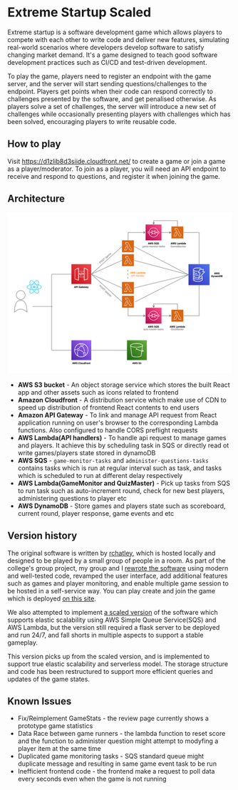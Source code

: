 # Extreme Startup Scaled
Extreme startup is a software development game which allows players to compete with each other to write code and deliver new features, simulating real-world scenarios where developers develop software to satisfy changing market demand. It's a game designed to teach good software development practices such as CI/CD and test-driven development. 

To play the game, players need to register an endpoint with the game server, and the server will start sending questions/challenges to the endpoint. Players get points when their code can respond correctly to challenges presented by the software, and get penalised otherwise. As players solve a set of challenges, the server will introduce a new set of challenges while occasionally presenting players with challenges which has been solved, encouraging players to write reusable code. 

## How to play
Visit https://d1zlib8d3siide.cloudfront.net/ to create a game or join a game as a player/moderator. To join as a player, you will need an API endpoint to receive and respond to questions, and register it when joining the game.

## Architecture
<img src="https://github.com/JonathanFoo0523/extreme_startup_scaled/blob/restructure/extreme_startup_diagram.png" width="750">

* **AWS S3 bucket** - An object storage service which stores the built React app and other assets such as icons related to frontend
* **Amazon Cloudfront** - A distribution service which make use of CDN to speed up distribution of frontend React contents to end users
* **Amazon API Gateway** - To link and manage API request from React application running on user's browser to the corresponding Lambda functions. Also configured to handle CORS preflight requests
* **AWS Lambda(API handlers)** - To handle api request to manage games and players. It achieve this by scheduling task in SQS or directly read ot write games/players state stored in dynamoDB
* **AWS SQS** - `game-monitor-tasks` and `administer-questions-tasks` contains tasks which is run at regular interval such as task, and tasks which is scheduled to run at different delay respectively
* **AWS Lambda(GameMonitor and QuizMaster)** - Pick up tasks from SQS to run task such as auto-increment round, check for new best players, administering questions to player etc
* **AWS DynamoDB** - Store games and players state such as scoreboard, current round, player response, game events and etc


## Version history
The original software is written by [rchatley](https://github.com/rchatley/extreme_startup), which is hosted locally and designed to be played by a small group of people in a room. As part of the college's group project, my group and I [rewrote the software](https://gitlab.doc.ic.ac.uk/g226002123/extreme-restartup) using modern and well-tested code, revamped the user interface, add additional features such as games and player monitoring, and enable multiple game session to be hosted in a self-service way. You can play create and join the game which is deployed [on this site](https://extreme-startup.fly.dev/). 

We also attempted to implement [a scaled version](https://gitlab.doc.ic.ac.uk/g226002123/extreme-restartup-scaled) of the software which supports elastic scalability using AWS Simple Queue Service(SQS) and AWS Lambda, but the version still required a flask server to be deployed and run 24/7, and fall shorts in multiple aspects to support a stable gameplay.

This version picks up from the scaled version, and is implemented to support true elastic scalability and serverless model. The storage structure and code has been restructured to support more efficient queries and updates of the game states.


## Known Issues
* Fix/Reimplement GameStats - the review page currently shows a prototype game statistics
* Data Race between game runners - the lambda function to reset score and the function to administer question might attempt to modyfing a player item at the same time
* Duplicated game monitoring tasks - SQS standard queue might duplicate message and resulting in same game event task to be run
* Inefficient frontend code - the frontend make a request to poll data every seconds even when the game is not running

